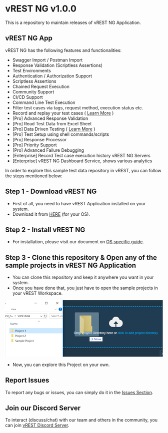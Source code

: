 # vREST NG v1.0.0

This is a repository to maintain releases of vREST NG Application.

## vREST NG App

vREST NG has the following features and functionalities:

- Swagger Import / Postman Import
- Response Validation (Scriptless Assertions)
- Test Environments
- Authentication / Authorization Support
- Scriptless Assertions
- Chained Request Execution
- Community Support
- CI/CD Support
- Command Line Test Execution
- Filter test cases via tags, request method, execution status etc.
- Record and replay your test cases ( [Learn More](https://ng.vrest.io/docs/app/tc-recording/) )
- [Pro] Advanced Response Validation
- [Pro] Read Test Data from Excel Sheet
- [Pro] Data Driven Testing ( [Learn More](/sample-projects/data-driven-testing) )
- [Pro] Test Setup using shell commands/scripts
- [Pro] Response Processor
- [Pro] Priority Support
- [Pro] Advanced Failure Debugging
- [Enterprise] Record Test case execution history vREST NG Servers
- [Enterprise] vREST NG Dashboard Service, shows various analytics


In order to explore this sample test data repository in vREST, you can follow the steps mentioned below:

## Step 1 - Download vREST NG

- First of all, you need to have vREST Application installed on your system.
- Download it from [HERE](https://github.com/Optimizory/vrest-ng/releases) (for your OS).

## Step 2 - Install vREST NG

- For installation, please visit our document on [OS specific guide](https://ng.vrest.io/docs/app/installation.html).

## Step 3 - Clone this repository & Open any of the sample projects in vREST NG Application

- You can clone this repository and keep it anywhere you want in your system.
- Once you have done that, you just have to open the sample projects in your vREST Workspace.

![](assets/6.png)

- Now, you can explore this Project on your own.

## Report Issues

To report any bugs or issues, you can simply do it in the [Issues Section](https://github.com/Optimizory/vrest-ng/issues).

## Join our Discord Server

To interact (discuss/chat) with our team and others in the community, you can join [vREST Discord Server](https://discord.gg/NtRa7kw).
